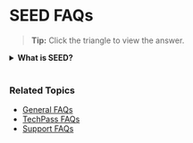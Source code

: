# SEED FAQs
>**Tip:** Click the triangle to view the answer.

<details>
  <summary><b>What is SEED? </b></summary><br>
Security Suite for Engineering Endpoint Devices (SEED) is a Mobile Device Management (MDM) platform for the Government on Commercial Cloud (GCC) 2.0 environment.

For more details, refer to <a href="https://docs.developer.tech.gov.sg/docs/security-suite-for-engineering-endpoint-devices/#/"> SEED overview.</a> </details>
<br>



### Related Topics

- [General FAQs](general-faqs)
- [TechPass FAQs](techpass-faqs)
- [Support FAQs](support)
<!--- [Subscription FAQs](subscription)-->
